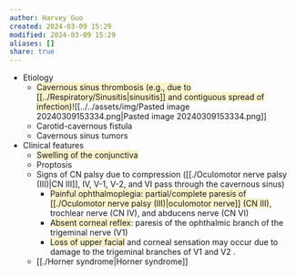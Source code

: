```yaml
---
author: Harvey Guo
created: 2024-03-09 15:29
modified: 2024-03-09 15:29
aliases: []
share: true
---
```

- Etiology
	- <span style="background:rgba(240, 200, 0, 0.2)">Cavernous sinus thrombosis (e.g., due to [[../Respiratory/Sinusitis|sinusitis]] and contiguous spread of infection)</span>![[../../assets/img/Pasted image 20240309153334.png|Pasted image 20240309153334.png]]
	- Carotid-cavernous fistula
	- Cavernous sinus tumors
- Clinical features
	- <span style="background:rgba(240, 200, 0, 0.2)">Swelling of the conjunctiva</span>
	- Proptosis
	- Signs of CN palsy due to compression ([[./Oculomotor nerve palsy (III)|CN III]], IV, V-1, V-2, and VI pass through the cavernous sinus)
		- <span style="background:rgba(240, 200, 0, 0.2)">Painful ophthalmoplegia: partial/complete paresis of [[./Oculomotor nerve palsy (III)|oculomotor nerve]] (CN III)</span>, trochlear nerve (CN IV), and abducens nerve (CN VI)
		- <span style="background:rgba(240, 200, 0, 0.2)">Absent corneal reflex</span>: paresis of the ophthalmic branch of the trigeminal nerve (V1)
		- <span style="background:rgba(240, 200, 0, 0.2)">Loss of upper facial</span> and corneal sensation may occur due to damage to the trigeminal branches of V1 and V2 .
	- [[./Horner syndrome|Horner syndrome]]
